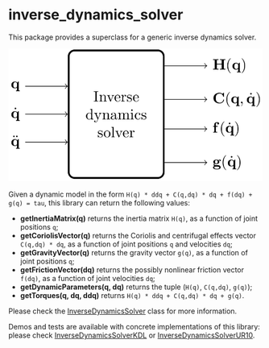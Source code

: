 # inverse_dynamics_solver

This package provides a superclass for a generic inverse dynamics solver.

!["Inverse dynamics solver block scheme"](./doc/media/inverse_dynamics_solver.png "Inverse dynamics solver block scheme")

Given a dynamic model in the form `H(q) * ddq + C(q,dq) * dq + f(dq) + g(q) = tau`, this library can return the following values:

* **getInertiaMatrix(q)** returns the inertia matrix `H(q)`, as a function of joint positions `q`;
* **getCoriolisVector(q)** returns the Coriolis and centrifugal effects vector `C(q,dq) * dq`, as a function of joint positions `q` and velocities `dq`;
* **getGravityVector(q)** returns the gravity vector `g(q)`, as a function of joint positions `q`;
* **getFrictionVector(dq)** returns the possibly nonlinear friction vector `f(dq)`, as a function of joint velocities `dq`;
* **getDynamicParameters(q, dq)** returns the tuple (`H(q)`, `C(q,dq)`, `g(q)`);
* **getTorques(q, dq, ddq)** returns `H(q) * ddq + C(q,dq) * dq + g(q)`.

Please check the [InverseDynamicsSolver](./include/inverse_dynamics_solver/inverse_dynamics_solver.h) class for more information.

Demos and tests are available with concrete implementations of this library: please check [InverseDynamicsSolverKDL](../kdl_inverse_dynamics_solver/README.md) or [InverseDynamicsSolverUR10](../ur10_inverse_dynamics_solver/README.md).
